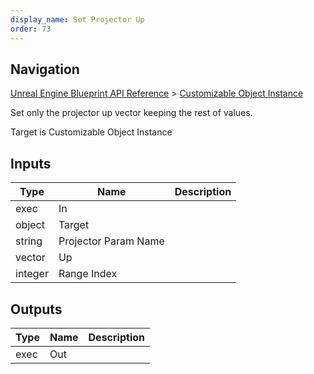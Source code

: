 ```yaml
---
display_name: Set Projector Up
order: 73
---
```

## Navigation

[Unreal Engine Blueprint API Reference](https://dev.epicgames.com/documentation/en-us/unreal-engine/BlueprintAPI) > [Customizable Object Instance](https://dev.epicgames.com/documentation/en-us/unreal-engine/BlueprintAPI/CustomizableObjectInstance)

Set only the projector up vector keeping the rest of values.

Target is Customizable Object Instance

## Inputs

| Type | Name | Description |
| --- | --- | --- |
| exec | In |  |
| object | Target |  |
| string | Projector Param Name |  |
| vector | Up |  |
| integer | Range Index |  |

## Outputs

| Type | Name | Description |
| --- | --- | --- |
| exec | Out |  |
